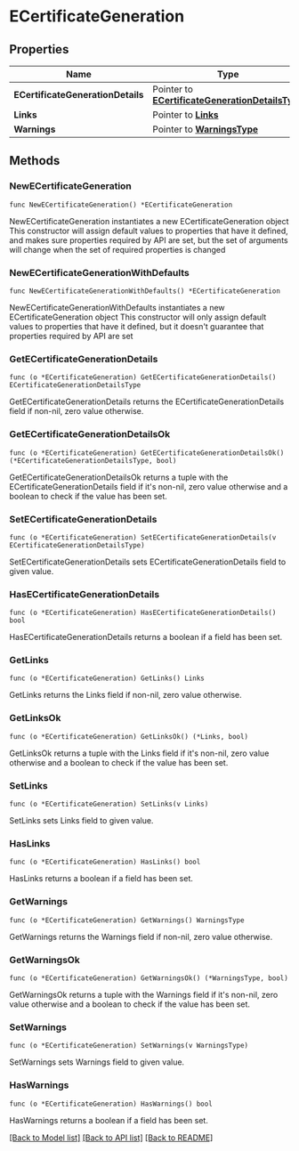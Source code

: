 # ECertificateGeneration

## Properties

Name | Type | Description | Notes
------------ | ------------- | ------------- | -------------
**ECertificateGenerationDetails** | Pointer to [**ECertificateGenerationDetailsType**](ECertificateGenerationDetailsType.md) |  | [optional] 
**Links** | Pointer to [**Links**](Links.md) |  | [optional] 
**Warnings** | Pointer to [**WarningsType**](WarningsType.md) |  | [optional] 

## Methods

### NewECertificateGeneration

`func NewECertificateGeneration() *ECertificateGeneration`

NewECertificateGeneration instantiates a new ECertificateGeneration object
This constructor will assign default values to properties that have it defined,
and makes sure properties required by API are set, but the set of arguments
will change when the set of required properties is changed

### NewECertificateGenerationWithDefaults

`func NewECertificateGenerationWithDefaults() *ECertificateGeneration`

NewECertificateGenerationWithDefaults instantiates a new ECertificateGeneration object
This constructor will only assign default values to properties that have it defined,
but it doesn't guarantee that properties required by API are set

### GetECertificateGenerationDetails

`func (o *ECertificateGeneration) GetECertificateGenerationDetails() ECertificateGenerationDetailsType`

GetECertificateGenerationDetails returns the ECertificateGenerationDetails field if non-nil, zero value otherwise.

### GetECertificateGenerationDetailsOk

`func (o *ECertificateGeneration) GetECertificateGenerationDetailsOk() (*ECertificateGenerationDetailsType, bool)`

GetECertificateGenerationDetailsOk returns a tuple with the ECertificateGenerationDetails field if it's non-nil, zero value otherwise
and a boolean to check if the value has been set.

### SetECertificateGenerationDetails

`func (o *ECertificateGeneration) SetECertificateGenerationDetails(v ECertificateGenerationDetailsType)`

SetECertificateGenerationDetails sets ECertificateGenerationDetails field to given value.

### HasECertificateGenerationDetails

`func (o *ECertificateGeneration) HasECertificateGenerationDetails() bool`

HasECertificateGenerationDetails returns a boolean if a field has been set.

### GetLinks

`func (o *ECertificateGeneration) GetLinks() Links`

GetLinks returns the Links field if non-nil, zero value otherwise.

### GetLinksOk

`func (o *ECertificateGeneration) GetLinksOk() (*Links, bool)`

GetLinksOk returns a tuple with the Links field if it's non-nil, zero value otherwise
and a boolean to check if the value has been set.

### SetLinks

`func (o *ECertificateGeneration) SetLinks(v Links)`

SetLinks sets Links field to given value.

### HasLinks

`func (o *ECertificateGeneration) HasLinks() bool`

HasLinks returns a boolean if a field has been set.

### GetWarnings

`func (o *ECertificateGeneration) GetWarnings() WarningsType`

GetWarnings returns the Warnings field if non-nil, zero value otherwise.

### GetWarningsOk

`func (o *ECertificateGeneration) GetWarningsOk() (*WarningsType, bool)`

GetWarningsOk returns a tuple with the Warnings field if it's non-nil, zero value otherwise
and a boolean to check if the value has been set.

### SetWarnings

`func (o *ECertificateGeneration) SetWarnings(v WarningsType)`

SetWarnings sets Warnings field to given value.

### HasWarnings

`func (o *ECertificateGeneration) HasWarnings() bool`

HasWarnings returns a boolean if a field has been set.


[[Back to Model list]](../README.md#documentation-for-models) [[Back to API list]](../README.md#documentation-for-api-endpoints) [[Back to README]](../README.md)


